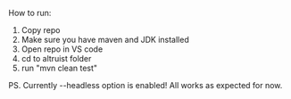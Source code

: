 How to run: 
1) Copy repo 
2) Make sure you have maven and JDK installed 
3) Open repo in VS code 
4) cd to altruist folder
5) run "mvn clean test"

PS. Currently --headless option is enabled! 
All works as expected for now. 
